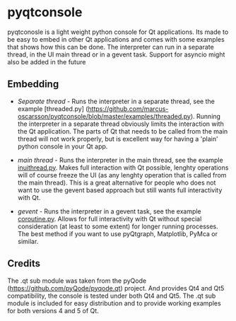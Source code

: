 # pyqtconsole

pyqtconosle is a light weight python console for Qt applications. Its made to be easy to embed in other Qt applications
and comes with some examples that shows how this can be done. The interpreter can run in a separate thread, in the UI main thread or in a gevent task. Support for asyncio might also be added in the future

## Embedding

* *Separate thread* - Runs the interpreter in a separate thread, see the example [threaded.py] (https://github.com/marcus-oscarsson/pyqtconsole/blob/master/examples/threaded.py). Running the interpreter in a separate thread obviously limits the interaction with the Qt application. The parts of Qt that needs to be called from the main thread will not work properly, but is excellent way for having a 'plain' python console in your Qt app.

* *main thread* - Runs the interpreter in the main thread, see the example [inuithread.py](https://github.com/marcus-oscarsson/pyqtconsole/blob/master/examples/inuithread.py). Makes full interaction with Qt possible, lenghty operations will of course freeze the UI (as any lenghty operation that is called from the main thread). This is a great alternative for people who does not want to use the gevent based approach but still wants full interactivity with Qt.

* *gevent* - Runs the interpreter in a gevent task, see the example [coroutine.py](https://github.com/marcus-oscarsson/pyqtconsole/blob/master/examples/coroutine.py). Allows for full interactivity with Qt without special consideration (at least to some extent) for longer running processes. The best method if you want to use pyQtgraph, Matplotlib, PyMca or similar.
 
## Credits

The .qt sub module was taken from the pyQode (https://github.com/pyQode/pyqode.qt) project. And provides Qt4 and Qt5 compatibility, the console is tested under both Qt4 and Qt5. The .qt sub module is included for easy distribution and to provide working examples for both versions 4 and 5 of Qt.
